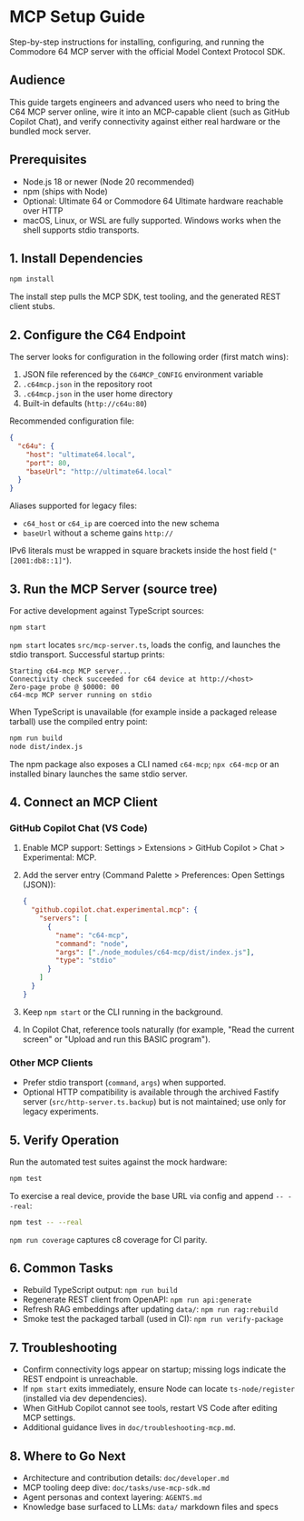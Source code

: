 # MCP Setup Guide

Step-by-step instructions for installing, configuring, and running the Commodore 64 MCP server with the official Model Context Protocol SDK.

## Audience

This guide targets engineers and advanced users who need to bring the C64 MCP server online, wire it into an MCP-capable client (such as GitHub Copilot Chat), and verify connectivity against either real hardware or the bundled mock server.

## Prerequisites

- Node.js 18 or newer (Node 20 recommended)
- npm (ships with Node)
- Optional: Ultimate 64 or Commodore 64 Ultimate hardware reachable over HTTP
- macOS, Linux, or WSL are fully supported. Windows works when the shell supports stdio transports.

## 1. Install Dependencies

```bash
npm install
```

The install step pulls the MCP SDK, test tooling, and the generated REST client stubs.

## 2. Configure the C64 Endpoint

The server looks for configuration in the following order (first match wins):

1. JSON file referenced by the `C64MCP_CONFIG` environment variable
2. `.c64mcp.json` in the repository root
3. `.c64mcp.json` in the user home directory
4. Built-in defaults (`http://c64u:80`)

Recommended configuration file:

```json
{
  "c64u": {
    "host": "ultimate64.local",
    "port": 80,
    "baseUrl": "http://ultimate64.local"
  }
}
```

Aliases supported for legacy files:

- `c64_host` or `c64_ip` are coerced into the new schema
- `baseUrl` without a scheme gains `http://`

IPv6 literals must be wrapped in square brackets inside the host field (`"[2001:db8::1]"`).

## 3. Run the MCP Server (source tree)

For active development against TypeScript sources:

```bash
npm start
```

`npm start` locates `src/mcp-server.ts`, loads the config, and launches the stdio transport. Successful startup prints:

```text
Starting c64-mcp MCP server...
Connectivity check succeeded for c64 device at http://<host>
Zero-page probe @ $0000: 00
c64-mcp MCP server running on stdio
```

When TypeScript is unavailable (for example inside a packaged release tarball) use the compiled entry point:

```bash
npm run build
node dist/index.js
```

The npm package also exposes a CLI named `c64-mcp`; `npx c64-mcp` or an installed binary launches the same stdio server.

## 4. Connect an MCP Client

### GitHub Copilot Chat (VS Code)

1. Enable MCP support: Settings > Extensions > GitHub Copilot > Chat > Experimental: MCP.
2. Add the server entry (Command Palette > Preferences: Open Settings (JSON)):

   ```json
   {
     "github.copilot.chat.experimental.mcp": {
       "servers": [
         {
           "name": "c64-mcp",
           "command": "node",
           "args": ["./node_modules/c64-mcp/dist/index.js"],
           "type": "stdio"
         }
       ]
     }
   }
   ```

3. Keep `npm start` or the CLI running in the background.
4. In Copilot Chat, reference tools naturally (for example, "Read the current screen" or "Upload and run this BASIC program").

### Other MCP Clients

- Prefer stdio transport (`command`, `args`) when supported.
- Optional HTTP compatibility is available through the archived Fastify server (`src/http-server.ts.backup`) but is not maintained; use only for legacy experiments.

## 5. Verify Operation

Run the automated test suites against the mock hardware:

```bash
npm test
```

To exercise a real device, provide the base URL via config and append `-- --real`:

```bash
npm test -- --real
```

`npm run coverage` captures c8 coverage for CI parity.

## 6. Common Tasks

- Rebuild TypeScript output: `npm run build`
- Regenerate REST client from OpenAPI: `npm run api:generate`
- Refresh RAG embeddings after updating `data/`: `npm run rag:rebuild`
- Smoke test the packaged tarball (used in CI): `npm run verify-package`

## 7. Troubleshooting

- Confirm connectivity logs appear on startup; missing logs indicate the REST endpoint is unreachable.
- If `npm start` exits immediately, ensure Node can locate `ts-node/register` (installed via dev dependencies).
- When GitHub Copilot cannot see tools, restart VS Code after editing MCP settings.
- Additional guidance lives in `doc/troubleshooting-mcp.md`.

## 8. Where to Go Next

- Architecture and contribution details: `doc/developer.md`
- MCP tooling deep dive: `doc/tasks/use-mcp-sdk.md`
- Agent personas and context layering: `AGENTS.md`
- Knowledge base surfaced to LLMs: `data/` markdown files and specs
